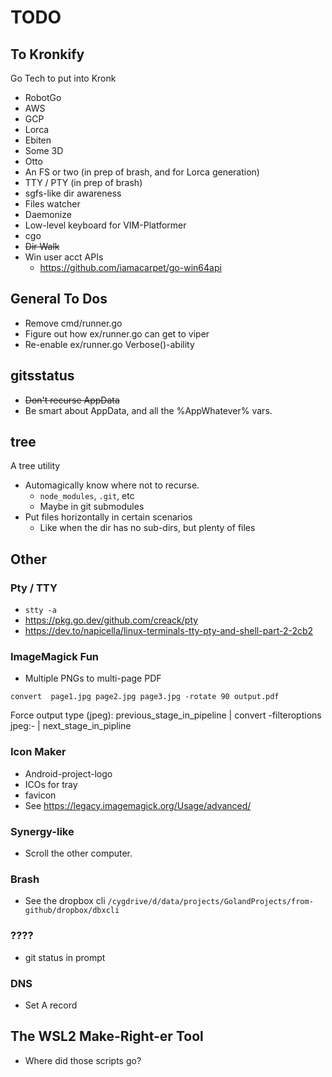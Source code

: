 # TODO

## To Kronkify

Go Tech to put into Kronk

* RobotGo
* AWS
* GCP
* Lorca
* Ebiten
* Some 3D
* Otto
* An FS or two (in prep of brash, and for Lorca generation)
* TTY / PTY (in prep of brash)
* sgfs-like dir awareness
* Files watcher
* Daemonize
* Low-level keyboard for VIM-Platformer
* cgo
* ~~Dir Walk~~
* Win user acct APIs
  * https://github.com/iamacarpet/go-win64api

## General To Dos

* Remove cmd/runner.go
* Figure out how ex/runner.go can get to viper
* Re-enable ex/runner.go Verbose()-ability

## gitsstatus

* ~~Don't recurse AppData~~
* Be smart about AppData, and all the %AppWhatever% vars.

## tree

A tree utility

* Automagically know where not to recurse.
  * `node_modules`, `.git`, etc
  * Maybe in git submodules
* Put files horizontally in certain scenarios
  * Like when the dir has no sub-dirs, but plenty of files

## Other

### Pty / TTY

* `stty -a`
* https://pkg.go.dev/github.com/creack/pty
* https://dev.to/napicella/linux-terminals-tty-pty-and-shell-part-2-2cb2

### ImageMagick Fun

* Multiple PNGs to multi-page PDF

```shell
convert  page1.jpg page2.jpg page3.jpg -rotate 90 output.pdf
```

Force output type (jpeg):
previous_stage_in_pipeline | convert -filteroptions jpeg:- | next_stage_in_pipline

### Icon Maker

* Android-project-logo
* ICOs for tray
* favicon
* See https://legacy.imagemagick.org/Usage/advanced/

### Synergy-like

* Scroll the other computer.

### Brash

* See the dropbox cli `/cygdrive/d/data/projects/GolandProjects/from-github/dropbox/dbxcli`

### ????

* git status in prompt

### DNS

* Set A record

## The WSL2 Make-Right-er Tool

* Where did those scripts go?


